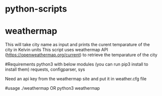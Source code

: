 # python-scripts

# weathermap
This will take city name as input and prints the curent temparature of the city in Kelvin units
This script uses weathermap API (https://openweathermap.org/current) to retrieve the temparature of the city 
  
  #Requirements
  python3 with below modules (you can run pip3 install <modulename> to install them)
  requests, configparser, sys
  
  Need an api key from the weathermap site and put it in weather.cfg file
  
  #usage
  ./weathermap <city name> OR python3 weathermap <city name>
